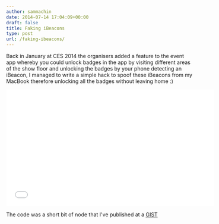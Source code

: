```yaml
---
author: sammachin
date: 2014-07-14 17:04:09+00:00
draft: false
title: Faking iBeacons
type: post
url: /faking-ibeacons/
---
```


Back in January at CES 2014 the organisers added a feature to the event app whereby you could unlock badges in the app by visiting different areas of the show floor and unlocking the badges by your phone detecting an iBeacon, I managed to write a simple hack to spoof these iBeacons from my MacBook therefore unlocking all the badges without leaving home :)
<iframe src="//www.youtube.com/embed/EBog4dZtb2U" allowfullscreen="allowfullscreen" height="315" frameborder="0" width="560"></iframe>

The code was a short bit of node that I've published at a [GIST](https://gist.github.com/sammachin/8298386)
